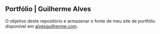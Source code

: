 ## Portfólio | Guilherme Alves
O objetivo deste repositório e armazenar o fonte de meu site de portfólio disponível em 
[alvesguilherme.com](https://alvesguilherme.com/ "alvesguilherme.com/").
